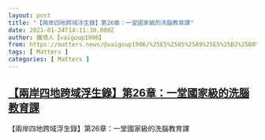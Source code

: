 ```yaml
---
layout: post
title: "【兩岸四地跨域浮生錄】第26章：一堂國家級的洗腦教育課"
date: 2021-01-24T14:11:30.000Z
author: 鐵塔人【vaigoup1906】
from: https://matters.news/@vaigoup1906/%25E5%2585%25A9%25E5%25B2%25B8%25E5%259B%259B%25E5%259C%25B0%25E8%25B7%25A8%25E5%259F%259F%25E6%25B5%25AE%25E7%2594%259F%25E9%258C%2584-%25E7%25AC%25AC26%25E7%25AB%25A0-%25E4%25B8%2580%25E5%25A0%2582%25E5%259C%258B%25E5%25AE%25B6%25E7%25B4%259A%25E7%259A%2584%25E6%25B4%2597%25E8%2585%25A6%25E6%2595%2599%25E8%2582%25B2%25E8%25AA%25B2-bafyreigufpsdkhzmp4lvdfyu2iyo2i76ilcznbd4sqptmx256yu3667pty
tags: [ Matters ]
categories: [ Matters ]
---
```

<!--1611497490000-->
[【兩岸四地跨域浮生錄】第26章：一堂國家級的洗腦教育課](https://matters.news/@vaigoup1906/%25E5%2585%25A9%25E5%25B2%25B8%25E5%259B%259B%25E5%259C%25B0%25E8%25B7%25A8%25E5%259F%259F%25E6%25B5%25AE%25E7%2594%259F%25E9%258C%2584-%25E7%25AC%25AC26%25E7%25AB%25A0-%25E4%25B8%2580%25E5%25A0%2582%25E5%259C%258B%25E5%25AE%25B6%25E7%25B4%259A%25E7%259A%2584%25E6%25B4%2597%25E8%2585%25A6%25E6%2595%2599%25E8%2582%25B2%25E8%25AA%25B2-bafyreigufpsdkhzmp4lvdfyu2iyo2i76ilcznbd4sqptmx256yu3667pty)
------

<div>
【兩岸四地跨域浮生錄】第26章：一堂國家級的洗腦教育課
</div>
